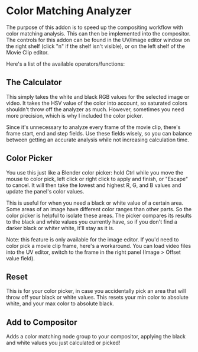 # Color Matching Analyzer

The purpose of this addon is to speed up the compositing workflow with color matching analysis.  This can then be implemented into the compositor.  The controls for this addon can be found in the UV/Image editor window on the right shelf (click "n" if the shelf isn't visible), or on the left shelf of the Movie Clip editor.

Here's a list of the available operators/functions:

## The Calculator
This simply takes the white and black RGB values for the selected image or video.  It takes the HSV value of the color into account, so saturated colors shouldn't throw off the analyzer as much.  However, sometimes you need more precision, which is why I included the color picker.

Since it's unnecessary to analyze every frame of the movie clip, there's frame start, end and step fields.  Use these fields wisely, so you can balance between getting an accurate analysis while not increasing calculation time.

## Color Picker
You use this just like a Blender color picker: hold Ctrl while you move the mouse to color pick, left click or right click to apply and finish, or "Escape" to cancel.  It will then take the lowest and highest R, G, and B values and update the panel's color values.

This is useful for when you need a black or white value of a certain area.  Some areas of an image have different color ranges than other parts.  So the color picker is helpful to isolate these areas.  The picker compares its results to the black and white values you currently have, so if you don't find a darker black or whiter white, it'll stay as it is.

Note: this feature is only available for the image editor.  If you'd need to color pick a movie clip frame, here's a workaround.  You can load video files into the UV editor, switch to the frame in the right panel (Image > Offset value field).

## Reset
This is for your color picker, in case you accidentally pick an area that will throw off your black or white values.  This resets your min color to absolute white, and your max color to absolute black.

## Add to Compositor
Adds a color matching node group to your compositor, applying the black and white values you just calculated or picked!
